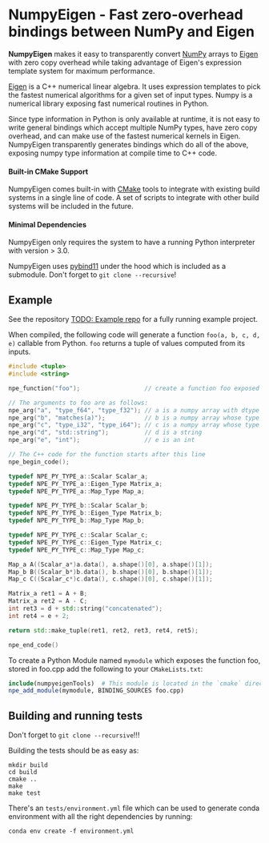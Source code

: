 # NumpyEigen - Fast zero-overhead bindings between NumPy and Eigen

**NumpyEigen** makes it easy to transparently convert [NumPy](http://www.numpy.org/) arrays to [Eigen](https://www.google.com/search?client=ubuntu&channel=fs&q=eigen&ie=utf-8&oe=utf-8) with zero copy overhead while taking advantage of Eigen's expression template system for maximum performance.

[Eigen](https://www.google.com/search?client=ubuntu&channel=fs&q=eigen&ie=utf-8&oe=utf-8) is a C++ numerical linear algebra. It uses expression templates to pick the fastest numerical algorithms for a given set of input types. Numpy is a numerical library exposing fast numerical routines in Python. 

Since type information in Python is only available at runtime, it is not easy to write general bindings which accept multiple NumPy types, have zero copy overhead, and can make use of the fastest numerical kernels in Eigen. NumpyEigen transparently generates bindings which do all of the above, exposing numpy type information at compile time to C++ code. 

#### Built-in CMake Support
NumpyEigen comes built-in with [CMake](https://cmake.org/) tools to integrate with existing build systems in a single line of code. A set of scripts to integrate with other build systems will be included in the future.

#### Minimal Dependencies
NumpyEigen only requires the system to have a running Python interpreter with version > 3.0. 

NumpyEigen uses [pybind11](https://github.com/pybind/pybind11) under the hood which is included as a submodule. Don't forget to `git clone --recursive`!

## Example
See the repository [TODO: Example repo]() for a fully running example project.

When compiled, the following code will generate a function `foo(a, b, c, d, e)` callable from Python. `foo` returns a tuple of values computed from its inputs.

```c++
#include <tuple>
#include <string>

npe_function("foo");                  // create a function foo exposed to python

// The arguments to foo are as follows:
npe_arg("a", "type_f64", "type_f32"); // a is a numpy array with dtype either float or double
npe_arg("b", "matches(a)");           // b is a numpy array whose type has to match a
npe_arg("c", "type_i32", "type_i64"); // c is a numpy array whose type is either int32 or int64
npe_arg("d", "std::string");          // d is a string
npe_arg("e", "int");                  // e is an int

// The C++ code for the function starts after this line
npe_begin_code();

typedef NPE_PY_TYPE_a::Scalar Scalar_a;
typedef NPE_PY_TYPE_a::Eigen_Type Matrix_a;
typedef NPE_PY_TYPE_a::Map_Type Map_a;

typedef NPE_PY_TYPE_b::Scalar Scalar_b;
typedef NPE_PY_TYPE_b::Eigen_Type Matrix_b;
typedef NPE_PY_TYPE_b::Map_Type Map_b;

typedef NPE_PY_TYPE_c::Scalar Scalar_c;
typedef NPE_PY_TYPE_c::Eigen_Type Matrix_c;
typedef NPE_PY_TYPE_c::Map_Type Map_c;

Map_a A((Scalar_a*)a.data(), a.shape()[0], a.shape()[1]);
Map_b B((Scalar_b*)b.data(), b.shape()[0], b.shape()[1]);
Map_c C((Scalar_c*)c.data(), c.shape()[0], c.shape()[1]);

Matrix_a ret1 = A + B;
Matrix_a ret2 = A - C;
int ret3 = d + std::string("concatenated");
int ret4 = e + 2;

return std::make_tuple(ret1, ret2, ret3, ret4, ret5);

npe_end_code()
```

To create a Python Module named `mymodule` which exposes the function foo, stored in foo.cpp add the following to your `CMakeLists.txt`:

```cmake
include(numpyeigenTools)  # This module is located in the `cmake` directory
npe_add_module(mymodule, BINDING_SOURCES foo.cpp)
```

## Building and running tests

Don't forget to `git clone --recursive`!!!

Building the tests should be as easy as:
```
mkdir build
cd build
cmake ..
make
make test
```

There's an `tests/environment.yml` file which can be used to generate conda environment with all the right dependencies by running:
```
conda env create -f environment.yml
```
